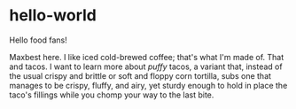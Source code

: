 # hello-world

Hello food fans!

Maxbest here. I like iced cold-brewed coffee; that's what I'm made of. That and tacos. I want to learn more about *puffy* tacos, a variant that, instead of the usual crispy and brittle or soft and floppy corn tortilla, subs one that manages to be crispy, fluffy, and airy, yet sturdy enough to hold in place the taco's fillings while you chomp your way to the last bite.
